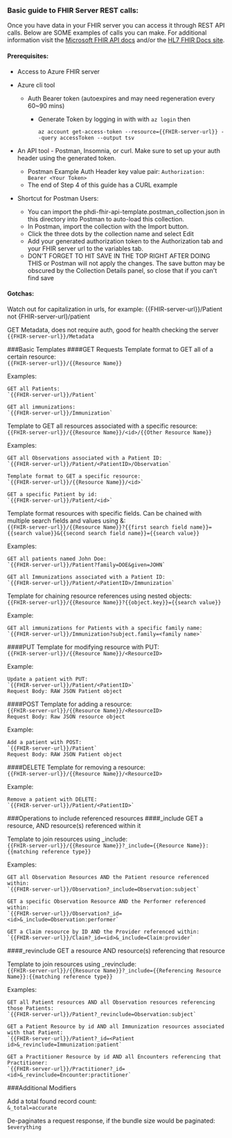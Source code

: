 
### Basic guide to FHIR Server REST calls:
Once you have data in your FHIR server you can access it through REST API calls. Below are SOME examples of calls you can make.
For additional information visit the [Microsoft FHIR API docs](https://learn.microsoft.com/en-us/azure/healthcare-apis/fhir/fhir-rest-api-capabilities) and/or the [HL7 FHIR Docs site](https://build.fhir.org/).

#### Prerequisites:
- Access to Azure FHIR server

- Azure cli tool

  - Auth Bearer token (autoexpires and may need regeneration every 60~90 mins)

      - Generate Token by logging in with with `az login` then
   
        `az account get-access-token --resource={{FHIR-server-url}} --query accessToken --output tsv`

- An API tool - Postman, Insomnia, or curl. Make sure to set up your auth header using the generated token.
    - Postman Example Auth Header key value pair: `Authorization: Bearer <Your Token>`
    - The end of Step 4 of this guide has a CURL example
  
- Shortcut for Postman Users:
  - You can import the phdi-fhir-api-template.postman_collection.json in this directory into Postman to auto-load this collection.
  - In Postman, import the collection with the Import button.
  - Click the three dots by the collection name and select Edit
  - Add your generated authorization token to the Authorization tab and your FHIR server url to the variables tab.
  - DON'T FORGET TO HIT SAVE IN THE TOP RIGHT AFTER DOING THIS or Postman will not apply the changes. The save button may be obscured by the Collection Details panel, so close that if you can't find save 

#### Gotchas:
Watch out for capitalization in urls, for example:
{{FHIR-server-url}}/Patient not {FHIR-server-url}/patient

GET Metadata, does not require auth, good for health checking the server
`{{FHIR-server-url}}/Metadata`

###Basic Templates
####GET Requests
Template format to GET all of a certain resource:  
`{{FHIR-server-url}}/{{Resource Name}}`

Examples:

    GET all Patients:  
    `{{FHIR-server-url}}/Patient`
    
    GET all immunizations:  
    `{{FHIR-server-url}}/Immunization`


Template to GET all resources associated with a specific resource:  
`{{FHIR-server-url}}/{{Resource Name}}/<id>/{{Other Resource Name}}`

Examples:

    GET all Observations associated with a Patient ID:  
    `{{FHIR-server-url}}/Patient/<PatientID>/Observation`
    
    Template format to GET a specific resource:  
    `{{FHIR-server-url}}/{{Resource Name}}/<id>`

    GET a specific Patient by id:  
    `{{FHIR-server-url}}/Patient/<id>`

Template format resources with specific fields. Can be chained with multiple search fields and values using &:  
`{{FHIR-server-url}}/{{Resource Name}}?{{first search field name}}={{search value}}&{{second search field name}}={{search value}}`

Examples:

    GET all patients named John Doe:  
    `{{FHIR-server-url}}/Patient?family=DOE&given=JOHN`
    
    GET all Immunizations associated with a Patient ID:  
    `{{FHIR-server-url}}/Patient/<PatientID>/Immunization`

Template for chaining resource references using nested objects:  
`{{FHIR-server-url}}/{{Resource Name}}?{{object.key}}={{search value}}`

Example:

    GET all immunizations for Patients with a specific family name:  
    `{{FHIR-server-url}}/Immunization?subject.family=<family name>`

####PUT
Template for modifying resource with PUT:  
`{{FHIR-server-url}}/{{Resource Name}}/<ResourceID>`

Example:

    Update a patient with PUT:  
    `{{FHIR-server-url}}/Patient/<PatientID>`
    Request Body: RAW JSON Patient object

####POST
Template for adding a resource:  
`{{FHIR-server-url}}/{{Resource Name}}/<ResourceID>`   
`Request Body: Raw JSON resource object`

Example:

    Add a patient with POST:  
    `{{FHIR-server-url}}/Patient`
    Request Body: RAW JSON Patient object

####DELETE
Template for removing a resource:  
`{{FHIR-server-url}}/{{Resource Name}}/<ResourceID>`

Example:

    Remove a patient with DELETE:  
    `{{FHIR-server-url}}/Patient/<PatientID>`

###Operations to include referenced resources
####_include
GET a resource, AND resource(s) referenced within it

Template to join resources using _include:  
`{{FHIR-server-url}}/{{Resource Name}}?_include={{Resource Name}}:{{matching reference type}}`

Examples:

    GET all Observation Resources AND the Patient resource referenced within:  
    `{{FHIR-server-url}}/Observation?_include=Observation:subject`
    
    GET a specific Observation Resource AND the Performer referenced within:  
    `{{FHIR-server-url}}/Observation?_id=<id>&_include=Observation:performer`
    
    GET a Claim resource by ID AND the Provider referenced within:  
    `{{FHIR-server-url}}/Claim?_id=<id>&_include=Claim:provider`

####_revinclude
GET a resource AND resource(s) referencing that resource

Template to join resources using _revinclude:  
`{{FHIR-server-url}}/{{Resource Name}}?_include={{Referencing Resource Name}}:{{matching reference type}}`

Examples:

    GET all Patient resources AND all Observation resources referencing those Patients:  
    `{{FHIR-server-url}}/Patient?_revinclude=Observation:subject`
    
    GET a Patient Resource by id AND all Immunization resources associated with that Patient:  
    `{{FHIR-server-url}}/Patient?_id=<Patient id>&_revinclude=Immunization:patient`
    
    GET a Practitioner Resource by id AND all Encounters referencing that Practitioner:  
    `{{FHIR-server-url}}/Practitioner?_id=<id>&_revinclude=Encounter:practitioner`

###Additional Modifiers

Add a total found record count:  
`&_total=accurate`

De-paginates a request response, if the bundle size would be paginated:  
`$everything`
